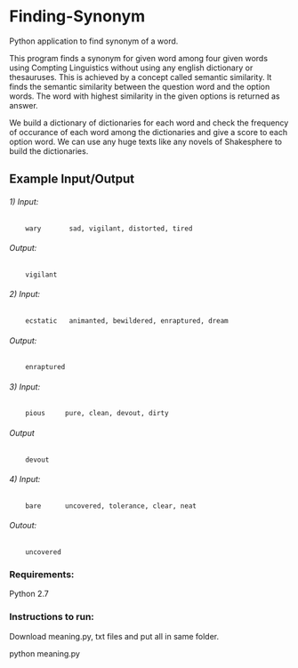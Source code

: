 # Finding-Synonym
Python application to find synonym of a word.

This program finds a synonym for given word among four given words using Compting Linguistics without using any english dictionary or thesauruses.
This is achieved by a concept called semantic similarity. It finds the semantic similarity between the question word and the option words.
The word with highest similarity in the given options is returned as answer.

We build a dictionary of dictionaries for each word and check the frequency of occurance of each word among the dictionaries and give a score to each option word. We can use any huge texts like any novels of Shakesphere to build the dictionaries.

## Example Input/Output

###### 1) Input: 	
        wary       sad, vigilant, distorted, tired

###### Output:  	
        vigilant

###### 2) Input: 	
        ecstatic   animanted, bewildered, enraptured, dream
###### Output:	
        enraptured

###### 3) Input: 	
        pious     pure, clean, devout, dirty
######  Output	
        devout

###### 4) Input: 	
        bare      uncovered, tolerance, clear, neat
###### Outout: 	
        uncovered

### Requirements:
Python 2.7

### Instructions to run:
Download meaning.py, txt files and put all in same folder.

python meaning.py
